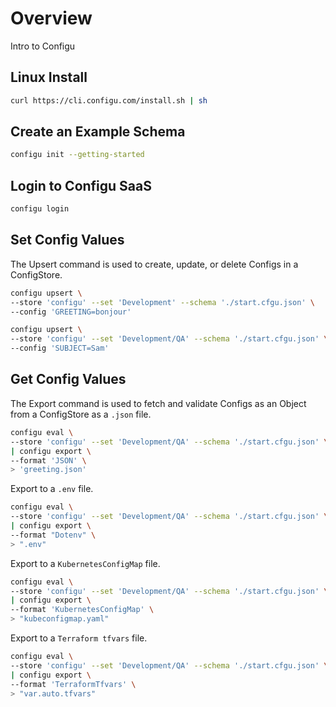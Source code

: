 # Overview
Intro to Configu

## Linux Install

```bash
curl https://cli.configu.com/install.sh | sh
```

## Create an Example Schema

```bash
configu init --getting-started
```

## Login to Configu SaaS

```bash
configu login
```

## Set Config Values

The Upsert command is used to create, update, or delete Configs in a ConfigStore.

```bash
configu upsert \
--store 'configu' --set 'Development' --schema './start.cfgu.json' \
--config 'GREETING=bonjour'

configu upsert \
--store 'configu' --set 'Development/QA' --schema './start.cfgu.json' \
--config 'SUBJECT=Sam'
```

## Get Config Values

The Export command is used to fetch and validate Configs as an Object from a ConfigStore as a `.json` file.

```bash
configu eval \
--store 'configu' --set 'Development/QA' --schema './start.cfgu.json' \
| configu export \
--format 'JSON' \
> 'greeting.json'
```

Export to a `.env` file.

```bash
configu eval \
--store 'configu' --set 'Development/QA' --schema './start.cfgu.json' \
| configu export \
--format "Dotenv" \
> ".env"
```

Export to a `KubernetesConfigMap` file.

```bash
configu eval \
--store 'configu' --set 'Development/QA' --schema './start.cfgu.json' \
| configu export \
--format 'KubernetesConfigMap' \
> "kubeconfigmap.yaml"
```

Export to a `Terraform tfvars` file.

```bash
configu eval \
--store 'configu' --set 'Development/QA' --schema './start.cfgu.json' \
| configu export \
--format 'TerraformTfvars' \
> "var.auto.tfvars"
```
